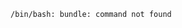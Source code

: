 <!-- layout:code post: 2040-09-26-whenever-errors_problem -->

```
/bin/bash: bundle: command not found
```
